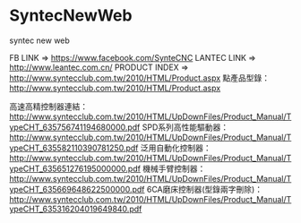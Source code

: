 # SyntecNewWeb
syntec new web


FB LINK => https://www.facebook.com/SynteCNC
LANTEC LINK => http://www.leantec.com.cn/
PRODUCT INDEX => http://www.syntecclub.com.tw/2010/HTML/Product.aspx
點產品型錄： http://www.syntecclub.com.tw/2010/HTML/Product.aspx
 
高速高精控制器連結： http://www.syntecclub.com.tw/2010/HTML/UpDownFiles/Product_Manual/TypeCHT_635756741194680000.pdf
SPD系列高性能驅動器：http://www.syntecclub.com.tw/2010/HTML/UpDownFiles/Product_Manual/TypeCHT_635582110390781250.pdf
泛用自動化控制器：http://www.syntecclub.com.tw/2010/HTML/UpDownFiles/Product_Manual/TypeCHT_635651276195000000.pdf
機械手臂控制器：http://www.syntecclub.com.tw/2010/HTML/UpDownFiles/Product_Manual/TypeCHT_635669648622500000.pdf
6CA磨床控制器(型錄兩字刪除)：http://www.syntecclub.com.tw/2010/HTML/UpDownFiles/Product_Manual/TypeCHT_635316204019649840.pdf
 